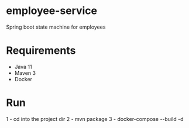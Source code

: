 # employee-service
Spring boot state machine for employees

# Requirements
- Java 11
- Maven 3
- Docker

# Run

1 - cd into the project dir
2 - mvn package
3 - docker-compose --build -d
